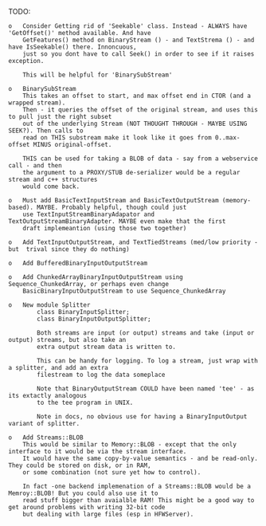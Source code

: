 TODO:

	o	Consider Getting rid of 'Seekable' class. Instead - ALWAYS have 'GetOffset()' method available. And have 
		GetFeatures() method on BinaryStream () - and TextStrema () - and have IsSeekable() there. Innoncuous,
		just so you dont have to call Seek() in order to see if it raises exception.

		This will be helpful for 'BinarySubStream'

	o	BinarySubStream
		This takes an offset to start, and max offset end in CTOR (and a wrapped stream). 
		Then - it queries the offset of the original stream, and uses this to pull just the right subset
		out of the underlying Stream (NOT THOUGHT THROUGH - MAYBE USING SEEK?). Then calls to
		read on THIS substream make it look like it goes from 0..max-offset MINUS original-offset.

		THIS can be used for taking a BLOB of data - say from a webservice call - and then
		the argument to a PROXY/STUB de-serializer would be a regular stream and c++ structures
		would come back.

	o	Must add BasicTextInputStream and BasicTextOutputStream (memory-based). MAYBE. Probably helpful, though could just
		use TextInputStreamBinaryAdapator and TextOutputStreamBinaryAdapter. MAYBE even make that the first
		draft implemeantion (using those two together)

	o	Add TextInputOutputStream, and TextTiedStreams (med/low priority - but  trival since they do nothing)

	o	Add BufferedBinaryInputOutputStream

	o	Add ChunkedArrayBinaryInputOutputStream using Sequence_ChunkedArray, or perhaps even change 
		BasicBinaryInputOutputStream to use Sequence_ChunkedArray

	o	New module Splitter
			class BinaryInputSplitter;
			class BinaryInputOutputSplitter;

			Both streams are input (or output) streams and take (input or output) streams, but also take an 
			extra output stream data is written to.

			This can be handy for logging. To log a stream, just wrap with a splitter, and add an extra
			filestream to log the data someplace

			Note that BinaryOutputStream COULD have been named 'tee' - as its extactly analogous
			to the tee program in UNIX.

			Note in docs, no obvious use for having a BinaryInputOutput variant of splitter.

	o	Add Streams::BLOB
		This would be similar to Memory::BLOB - except that the only interface to it would be via the stream interface.
		It would have the same copy-by-value semantics - and be read-only. They could be stored on disk, or in RAM,
		or some combination (not sure yet how to control).

		In fact -one backend implemenation of a Streams::BLOB would be a Memroy::BLOB! But you could also use it to
		read stuff bigger than avaialble RAM! This might be a good way to get around problems with writing 32-bit code
		but dealing with large files (esp in HFWServer).